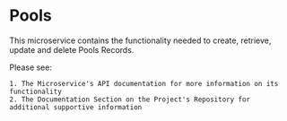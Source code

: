 # Pools

This microservice contains the functionality needed to create, retrieve, update and delete Pools Records.

Please see:

    1. The Microservice's API documentation for more information on its functionality
    2. The Documentation Section on the Project's Repository for additional supportive information




